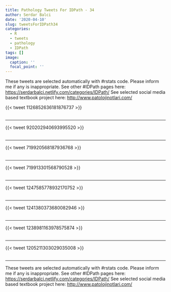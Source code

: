 ```yaml
---
title: Pathology Tweets For IDPath - 34
author: Serdar Balci
date: '2020-04-10'
slug: tweetsForIDPath34
categories:
  - R
  - tweets
  - pathology
  - IDPath
tags: []
image:
  caption: ''
  focal_point: ''
---
```



These tweets are selected automatically with #rstats code. Please inform me if any is inappropriate.
See other #IDPath pages here: https://serdarbalci.netlify.com/categories/IDPath/ 
See selected social media based textbook project here: http://www.patolojinotlari.com/

{{< tweet 1126852636181876737 >}}
<br>
<br>
<hr>
{{< tweet 920202940693995520 >}}
<br>
<br>
<hr>
{{< tweet 719920568187936768 >}}
<br>
<br>
<hr>
{{< tweet 719913301568790528 >}}
<br>
<br>
<hr>
{{< tweet 1247585778932170752 >}}
<br>
<br>
<hr>
{{< tweet 1241380373680082946 >}}
<br>
<br>
<hr>
{{< tweet 1238981163978575874 >}}
<br>
<br>
<hr>
{{< tweet 1205211303029035008 >}}
<br>
<br>
<hr>


These tweets are selected automatically with #rstats code. Please inform me if any is inappropriate.
See other #IDPath pages here: https://serdarbalci.netlify.com/categories/IDPath/ 
See selected social media based textbook project here: http://www.patolojinotlari.com/
